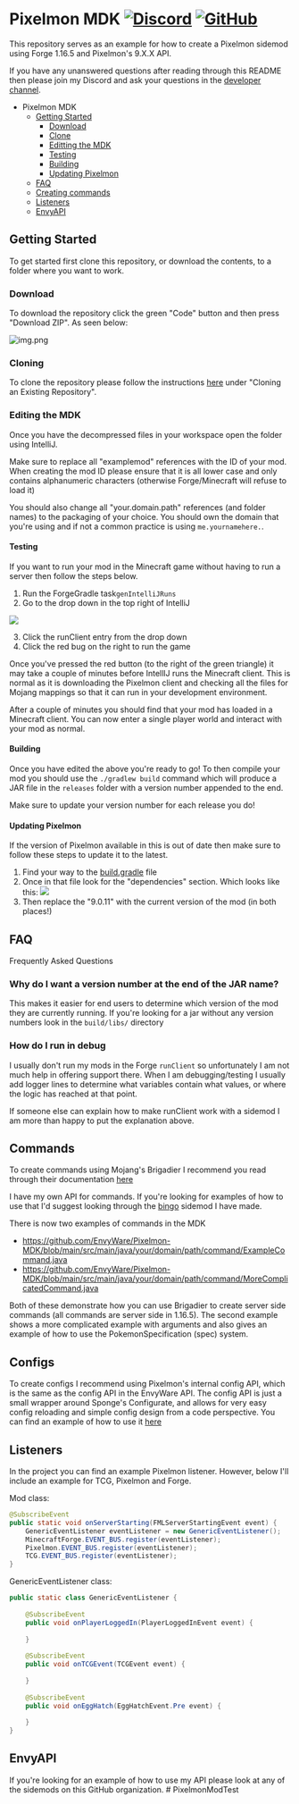 # Pixelmon MDK [![Discord](https://img.shields.io/discord/831966641586831431)](https://discord.gg/7vqgtrjDGw) [![GitHub](https://img.shields.io/github/license/Pixelmon-Development/API)](https://www.gnu.org/licenses/lgpl-3.0.html)

This repository serves as an example for how to create a Pixelmon sidemod
using Forge 1.16.5 and Pixelmon's 9.X.X API.

If you have any unanswered questions after reading through this README then
please join my Discord and ask your questions in the [developer channel](https://discord.gg/7vqgtrjDGw).


<!-- TOC -->
* Pixelmon MDK
  * [Getting Started](#getting-started)
    * [Download](#download)
    * [Clone](#clone)
    * [Editting the MDK](#editing-the-mdk)
    * [Testing](#testing)
    * [Building](#building)
    * [Updating Pixelmon](#updating-pixelmon)
  * [FAQ](#faq)
  * [Creating commands](#commands)
  * [Listeners](#listeners)
  * [EnvyAPI](#envyapi)
<!-- TOC -->

## Getting Started
To get started first clone this repository, or download the contents, to a 
folder where you want to work. 

### Download
To download the repository click the green "Code" button and then press "Download ZIP".
As seen below:

![img.png](img.png)

### Cloning
To clone the repository please follow the instructions [here](https://git-scm.com/book/en/v2/Git-Basics-Getting-a-Git-Repository)
under "Cloning an Existing Repository".

### Editing the MDK
Once you have the decompressed files in your workspace open the folder using IntelliJ.

Make sure to replace all "examplemod" references with the ID of your mod. When creating the mod ID please ensure
that it is all lower case and only contains alphanumeric characters (otherwise Forge/Minecraft will refuse to load it)

You should also change all "your.domain.path" references (and folder names) to the
packaging of your choice. You should own the domain that you're using and if not
a common practice is using `me.yournamehere.`.

#### Testing
If you want to run your mod in the Minecraft game without having to run a server then follow the steps below.

1. Run the ForgeGradle task`genIntelliJRuns` 
2. Go to the drop down in the top right of IntelliJ

![](https://i.gyazo.com/cef9f240a40c04f0d7ed81e1b66f4a25.png)

3. Click the runClient entry from the drop down
4. Click the red bug on the right to run the game

Once you've pressed the red button (to the right of the green triangle) it may take a couple
of minutes before IntellIJ runs the Minecraft client. This is normal as it is downloading the Pixelmon client
and checking all the files for Mojang mappings so that it can run in your development environment.

After a couple of minutes you should find that your mod has loaded in a Minecraft client. You can now
enter a single player world and interact with your mod as normal.


#### Building
Once you have edited the above you're ready to go! To then compile your mod
you should use the `./gradlew build` command which will produce a JAR file
in the `releases` folder with a version number appended to the end.

Make sure to update your version number for each release you do!

#### Updating Pixelmon
If the version of Pixelmon available in this is out of date then make sure to follow these steps to update it to the latest.

1. Find your way to the [build.gradle](build.gradle) file
2. Once in that file look for the "dependencies" section. Which looks like this:
![](https://i.gyazo.com/8243e355906e817a62347db6ef8ff712.png)
3. Then replace the "9.0.11" with the current version of the mod (in both places!)

## FAQ
Frequently Asked Questions

### Why do I want a version number at the end of the JAR name?
This makes it easier for end users to determine which version of the 
mod they are currently running. If you're looking for a jar without
any version numbers look in the `build/libs/` directory

### How do I run in debug
I usually don't run my mods in the Forge `runClient` so unfortunately I
am not much help in offering support there. When I am debugging/testing
I usually add logger lines to determine what variables contain what values,
or where the logic has reached at that point.

If someone else can explain how to make runClient work with a sidemod I am
more than happy to put the explanation above.

## Commands
To create commands using Mojang's Brigadier I recommend you read through
their documentation [here](https://github.com/Mojang/brigadier/blob/master/README.md)

I have my own API for commands. If you're looking for examples of how to 
use that I'd suggest looking through the [bingo](https://github.com/EnvyWare/ReforgedBingo) sidemod I have made.

There is now two examples of commands in the MDK 
- https://github.com/EnvyWare/Pixelmon-MDK/blob/main/src/main/java/your/domain/path/command/ExampleCommand.java
- https://github.com/EnvyWare/Pixelmon-MDK/blob/main/src/main/java/your/domain/path/command/MoreComplicatedCommand.java

Both of these demonstrate how you can use Brigadier to create server side commands (all commands are server side in 1.16.5).
The second example shows a more complicated example with arguments and also gives an example of how to use the PokemonSpecification (spec) system.

## Configs
To create configs I recommend using Pixelmon's internal config API, which is the same as the config API in the EnvyWare API.
The config API is just a small wrapper around Sponge's Configurate, and allows for very easy config reloading and simple config
design from a code perspective. 
You can find an example of how to use it [here](https://github.com/EnvyWare/Pixelmon-MDK/blob/main/src/main/java/your/domain/path/config/ExampleConfig.java)

## Listeners
In the project you can find an example Pixelmon listener. However, below I'll
include an example for TCG, Pixelmon and Forge.

Mod class:
```java
@SubscribeEvent
public static void onServerStarting(FMLServerStartingEvent event) {
    GenericEventListener eventListener = new GenericEventListener();
    MinecraftForge.EVENT_BUS.register(eventListener);
    Pixelmon.EVENT_BUS.register(eventListener);
    TCG.EVENT_BUS.register(eventListener);
}
```

GenericEventListener class:
```java
public static class GenericEventListener {
    
    @SubscribeEvent
    public void onPlayerLoggedIn(PlayerLoggedInEvent event) {
        
    }
    
    @SubscribeEvent
    public void onTCGEvent(TCGEvent event) {
        
    }
    
    @SubscribeEvent
    public void onEggHatch(EggHatchEvent.Pre event) {
        
    }
}
```

## EnvyAPI

If you're looking for an example of how to use my API please look at
any of the sidemods on this GitHub organization.
#   P i x e l m o n M o d T e s t  
 